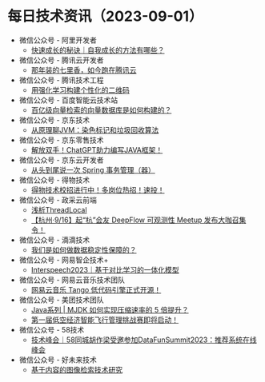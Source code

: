 # 每日技术资讯（2023-09-01）

- 微信公众号 - 阿里开发者
  - [快速成长的秘诀｜自我成长的方法有哪些？](https://mp.weixin.qq.com/s?__biz=MzIzOTU0NTQ0MA==&mid=2247534654&idx=1&sn=ac6a29033d436b8b85c2b08df4824559)
- 微信公众号 - 腾讯云开发者
  - [那年装的七里香，如今跑在腾讯云](https://mp.weixin.qq.com/s?__biz=MzI2NDU4OTExOQ==&mid=2247657756&idx=1&sn=1698aa882f38cd9a9343b3037bdad291)
- 微信公众号 - 腾讯技术工程
  - [用强化学习构建个性化的二维码](https://mp.weixin.qq.com/s?__biz=MjM5ODYwMjI2MA==&mid=2649780347&idx=1&sn=9a9d2cf9b71c2da23ff48122eb84adc3)
- 微信公众号 - 百度智能云技术站
  - [百亿级向量检索的向量数据库是如何构建的？](https://mp.weixin.qq.com/s?__biz=MzkxOTM4MTM3Ng==&mid=2247486803&idx=1&sn=71382c03d1a49bab2f4ebff1cc7aa5e6)
- 微信公众号 - 京东技术
  - [从原理聊JVM：染色标记和垃圾回收算法](https://mp.weixin.qq.com/s?__biz=MzU1MzE2NzIzMg==&mid=2247492772&idx=1&sn=71d93aad3f55645ac85c5580b775d3fc)
- 微信公众号 - 京东零售技术
  - [解放双手！ChatGPT助力编写JAVA框架！](https://mp.weixin.qq.com/s?__biz=MzUyMDAxMjQ3Ng==&mid=2247502493&idx=1&sn=5c98365d6059524ce04b1442109ebc3f)
- 微信公众号 - 京东云开发者
  - [从头到尾说一次 Spring 事务管理（器）](https://mp.weixin.qq.com/s?__biz=MzU1OTgxMTg2Nw==&mid=2247507350&idx=1&sn=06cded88b59c36dab532572769461f65)
- 微信公众号 - 得物技术
  - [得物技术校招进行中！多岗位热招！速投！](https://mp.weixin.qq.com/s?__biz=MzkxNTE3ODU0NA==&mid=2247499915&idx=1&sn=a7827ff8be18f286248650d3576e00fb)
- 微信公众号 - 政采云前端
  - [浅析ThreadLocal](https://mp.weixin.qq.com/s?__biz=Mzg3NTcwMTUzNA==&mid=2247493819&idx=1&sn=e840553fbef41e868f79d1d46aa83d06)
  - [【杭州·9/16】起“杭”会友 DeepFlow 可观测性 Meetup 发布大咖召集令！](https://mp.weixin.qq.com/s?__biz=Mzg3NTcwMTUzNA==&mid=2247493819&idx=2&sn=34b6fd0a3d52a970899a72be3f372c13)
- 微信公众号 - 滴滴技术
  - [我们是如何做数据稳定性保障的？](https://mp.weixin.qq.com/s?__biz=MzU1ODEzNjI2NA==&mid=2247564399&idx=1&sn=0f73ac717761e08e24d7fde2a9155439)
- 微信公众号 - 网易智企技术+
  - [Interspeech2023｜基于对比学习的一体化模型](https://mp.weixin.qq.com/s?__biz=MzI1NTMwNDg3MQ==&mid=2247494204&idx=1&sn=1cdc7f28d55c524590b13eb80de705fd)
- 微信公众号 - 网易云音乐技术团队
  - [网易云音乐 Tango 低代码引擎正式开源！](https://mp.weixin.qq.com/s?__biz=MzI1NTg3NzcwNQ==&mid=2247489289&idx=1&sn=ac9c1a56d89a11edb786544697380d84)
- 微信公众号 - 美团技术团队
  - [Java系列 | MJDK 如何实现压缩速率的 5 倍提升？](https://mp.weixin.qq.com/s?__biz=MjM5NjQ5MTI5OA==&mid=2651774960&idx=1&sn=67c240f3343cc6aeba8fa74262ebc3f2)
  - [第一届低空经济智能飞行管理挑战赛即将启动！](https://mp.weixin.qq.com/s?__biz=MjM5NjQ5MTI5OA==&mid=2651774960&idx=2&sn=e7380565de3295724f4abb1ce6843294)
- 微信公众号 - 58技术
  - [技术峰会｜58同城胡作梁受邀参加DataFunSummit2023：推荐系统在线峰会](https://mp.weixin.qq.com/s?__biz=MzI1NDc5MzIxMw==&mid=2247497102&idx=1&sn=46d35ee0d74a8f84b9f1d125a797be23)
- 微信公众号 - 好未来技术
  - [基于内容的图像检索技术研究](https://mp.weixin.qq.com/s?__biz=MzI4MDM5MTAzNA==&mid=2247492878&idx=1&sn=c5d58a622f4b4ebcf3ff0c5f8e7cc3a0)
